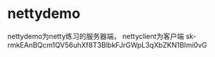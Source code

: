 # nettydemo
nettydemo为netty练习的服务器端，
nettyclient为客户端
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